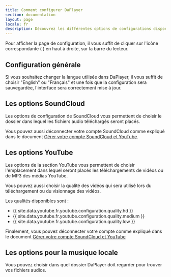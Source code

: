 ```yaml
---
title: Comment configurer DaPlayer
section: documentation
layout: page
locale: fr
description: Découvrez les différentes options de configurations disponibles pour n'avoir qu'à vous occuper d'écouter votre musique !
---
```


Pour afficher la page de configuration, il vous suffit de cliquer sur l'icône
correspondante (<span class="octicon octicon-dashboard"> </span>) en haut à
droite, sur la barre du lecteur.

## Configuration générale

Si vous souhaitez changer la langue utilisée dans DaPlayer, il vous suffit
de choisir "English" ou "Français" et une fois que la configuration sera
sauvegardée, l'interface sera correctement mise à jour.

## Les options SoundCloud

Les options de configuration de SoundCloud vous permettent de choisir le dossier
dans lequel les fichiers audio téléchargés seront placés.

Vous pouvez aussi déconnecter votre compte SoundCloud comme expliqué dans le
document [Gérer votre compte SoundCloud et YouTube](gerer-votre-compte-soundcloud-et-youtube.html).

## Les options YouTube

Les options de la section YouTube vous permettent de choisir l'emplacement dans
lequel seront placés les téléchargements de vidéos ou de MP3 des médias YouTube.

Vous pouvez aussi choisir la qualité des vidéos qui sera utilisé lors du
téléchargement ou du visionnage des vidéos.

Les qualités disponibles sont :

* {{ site.data.youtube.fr.youtube.configuration.quality.hd }}
* {{ site.data.youtube.fr.youtube.configuration.quality.medium }}
* {{ site.data.youtube.fr.youtube.configuration.quality.low }}

Finalement, vous pouvez déconnecter votre compte comme expliqué dans le
document [Gérer votre compte SoundCloud et YouTube](gerer-votre-compte-soundcloud-et-youtube.html)

## Les options pour la musique locale

Vous pouvez choisir dans quel dossier DaPlayer doit regarder pour trouver vos
fichiers audios.
